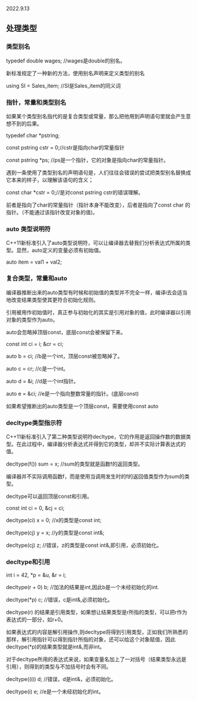 2022.9.13


## 处理类型
### 类型别名
typedef double wages; //wages是double的别名。

新标准规定了一种新的方法，使用别名声明来定义类型的别名

using SI = Sales_item;  //SI是Sales_item的同义词

### 指针，常量和类型别名
如果某个类型别名指代的是复合类型或常量，那么把他用到声明语句里就会产生意想不到的后果。

typedef char *pstring;

const pstring cstr = 0;//cstr是指向char的常量指针

const pstring *ps; //ps是一个指针，它的对象是指向char的常量指针。

遇到一条使用了类型别名的声明语句是，人们往往会错误的尝试把类型别名替换成它本来的样子，以理解该语句的含义；

const char *cstr = 0;//是对const pstring cstr的错误理解。

前者是指向了char的常量指针（指针本身不能改变），后者是指向了const char 的指针。（不能通过该指针改变对象的值)。

### auto 类型说明符
C++11新标准引入了auto类型说明符，可以让编译器去替我们分析表达式所属的类型。显然，auto定义的变量必须有初始值。

auto item = val1 + val2;

### 复合类型，常量和auto
编译器推断出来的auto类型有时候和初始值的类型并不完全一样，编译i去会适当地改变结果类型使其更符合初始化规则。

引用被用作初始值时，真正参与初始化的其实是引用对象的值，此时编译器以引用对象的类型作为auto。

auto会忽略掉顶层const，底层const会被保留下来。

const int ci = i; &cr = ci;

auto b = ci; //b是一个int，顶层const被忽略掉了。

auto c = cr; //c是一个int。

auto d = &i; //d是一个int指针。

auto e = &ci; //e是一个指向整数常量的指针。(底层const)

如果希望推断出的auto类型是一个顶层const，需要使用const auto

### decltype类型指示符
C++11新标准引入了第二种类型说明符decltype，它的作用是返回操作数的数据类型。在此过程中，编译器分析表达式并得到它的类型，却并不实际计算表达式的值。

decltype(f()) sum = x; //sum的类型就是函数f的返回类型。

编译器并不实际调用函数f，而是使用当调用发生时的f的返回值类型作为sum的类型。

decltype可以返回顶层const和引用。

const int ci = 0, &cj = ci;

decltype(ci) x = 0; //x的类型是const int;

decltype(cj) y = x; //y的类型是const int&;

decltype(cj) z; //错误，z的类型是const int&,即引用，必须初始化。

### decltype和引用
int i = 42, *p = &u, &r = i;

decltype(r + 0) b; //加法的结果是int,因此b是一个未经初始化的int.

decltype(*p) c; //错误，c是int&,必须初始化。

decltype(r) 的结果是引用类型，如果想让结果类型是r所指的类型，可以把r作为表达式的一部分，如r+0。

如果表达式的内容是解引用操作,则decltype将得到引用类型，正如我们所熟悉的那样，解引用指针可以得到指针所指的对象，还可以给这个对象赋值，因此decltype(*p)的结果类型就是int&,而非int。

对于decltype所用的表达式来说，如果变量名加上了一对括号（结果类型永远是引用），则得到的类型与不加括号时会有不同。

decltype((i)) d; //错误，d是int&，必须初始化。

decltype(i) e; //e是一个未经初始化的int。